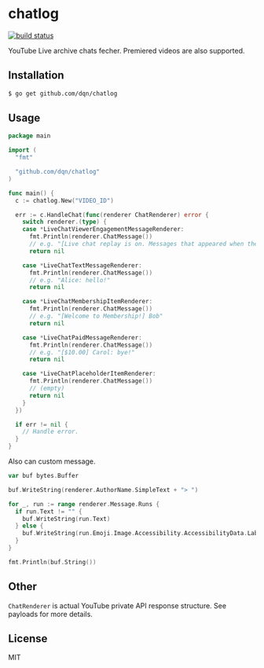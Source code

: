 # chatlog

[![build status](https://github.com/dqn/chatlog/workflows/build/badge.svg)](https://github.com/dqn/chatlog/actions)

YouTube Live archive chats fecher. Premiered videos are also supported.

## Installation

```bash
$ go get github.com/dqn/chatlog
```

## Usage

```go
package main

import (
  "fmt"

  "github.com/dqn/chatlog"
)

func main() {
  c := chatlog.New("VIDEO_ID")

  err := c.HandleChat(func(renderer ChatRenderer) error {
    switch renderer.(type) {
    case *LiveChatViewerEngagementMessageRenderer:
      fmt.Println(renderer.ChatMessage())
      // e.g. "[Live chat replay is on. Messages that appeared when the stream was live will show up here.]"
      return nil

    case *LiveChatTextMessageRenderer:
      fmt.Println(renderer.ChatMessage())
      // e.g. "Alice: hello!"
      return nil

    case *LiveChatMembershipItemRenderer:
      fmt.Println(renderer.ChatMessage())
      // e.g. "[Welcome to Membership!] Bob"
      return nil

    case *LiveChatPaidMessageRenderer:
      fmt.Println(renderer.ChatMessage())
      // e.g. "[$10.00] Carol: bye!"
      return nil

    case *LiveChatPlaceholderItemRenderer:
      fmt.Println(renderer.ChatMessage())
      // (empty)
      return nil
    }
  })

  if err != nil {
    // Handle error.
  }
}
```

Also can custom message.

```go
var buf bytes.Buffer

buf.WriteString(renderer.AuthorName.SimpleText + "> ")

for _, run := range renderer.Message.Runs {
  if run.Text != "" {
    buf.WriteString(run.Text)
  } else {
    buf.WriteString(run.Emoji.Image.Accessibility.AccessibilityData.Label)
  }
}

fmt.Println(buf.String())
```

## Other

`ChatRenderer` is actual YouTube private API response structure. See payloads for more details.

## License

MIT
